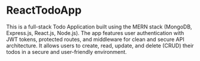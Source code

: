 # ReactTodoApp
This is a full-stack Todo Application built using the MERN stack (MongoDB, Express.js, React.js, Node.js). The app features user authentication with JWT tokens, protected routes, and middleware for clean and secure API architecture. It allows users to create, read, update, and delete (CRUD) their todos in a secure and user-friendly environment.
